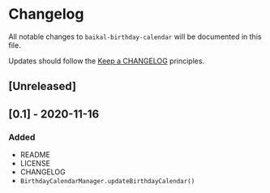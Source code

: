 # Changelog

All notable changes to `baikal-birthday-calendar` will be documented in this file.

Updates should follow the [Keep a CHANGELOG](http://keepachangelog.com/) principles.

## [Unreleased]

## [0.1] - 2020-11-16

### Added
- README
- LICENSE
- CHANGELOG
- ```BirthdayCalendarManager.updateBirthdayCalendar()```